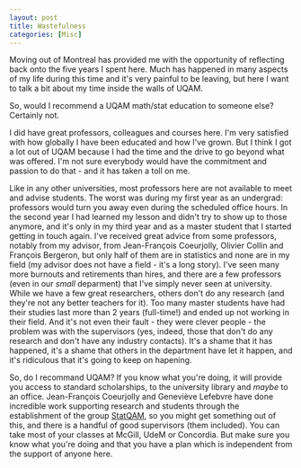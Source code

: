 ```yaml
---
layout: post
title: Wastefulness
categories: [Misc]
---
```


Moving out of Montreal has provided me with the opportunity of reflecting back onto the five years I spent here. Much has happened in many aspects of my life during this time and it's very painful to be leaving, but here I want to talk a bit about my time inside the walls of UQAM.

So, would I recommend a UQAM math/stat education to someone else? <!--more-->Certainly not. 

I did have great professors, colleagues and courses here. I'm very satisfied with how globally I have been educated and how I've grown. But I think I got a lot out of UQAM because I had the time and the drive to go beyond what was offered. I'm not sure everybody would have the commitment and passion to do that - and it has taken a toll on me. 

Like in any other universities, most professors here are not available to meet and advise students. The worst was during my first year as an undergrad: professors would turn you away even during the scheduled office hours. In the second year I had learned my lesson and didn't try to show up to those anymore, and it's only in my third year and as a master student that I started getting in touch again. I've received great advice from some professors, notably from my advisor, from Jean-François Coeurjolly, Olivier Collin and François Bergeron, but only half of them are in statistics and none are in my field (my advisor does not have a field - it's a long story). I've seen many more burnouts and retirements than hires, and there are a few professors (even in our *small* deparment) that I've simply never seen at university. While we have a few great researchers, others don't do any research (and they're not any better teachers for it). Too many master students have had their studies last more than 2 years (full-time!) and ended up not working in their field. And it's not even their fault - they were clever people - the problem was with the supervisors (yes, indeed, those that don't do any research and don't have any industry contacts). It's a shame that it has happened, it's a shame that others in the department have let it happen, and it's ridiculous that it's going to keep on hapening.

So, do I recommand UQAM? If you know what you're doing, it will provide you access to standard scholarships, to the university library and *maybe* to an office. Jean-François Coeurjolly and Geneviève Lefebvre have done incredible work supporting research and students through the establishment of the group [StatQAM](https://statqam.uqam.ca/), so you might get something out of this, and there is a handful of good supervisors (them included). You can take most of your classes at McGill, UdeM or Concordia. But make sure you know what you're doing and that you have a plan which is independent from the support of anyone here.